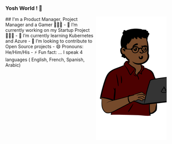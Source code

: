 ### Yosh  World ! 👋

 <img align="right" alt="img" src="https://github.com/cuitlazotlac/cuitlazotlac/blob/main/mine.png"/>
## I'm a Product Manager, Project Manager and a Gamer 👨🏽‍💻
- 🔭 I’m currently working on my Startup Project 👷🏾‍♂️
- 🌱 I’m currently learning Kubernetes and Azure
- 🚀 I’m looking to contribute to Open Source projects
- 😄 Pronouns: He/Him/His
- ⚡ Fun fact: ... I speak 4 languages ( English, French, Spanish, Arabic)
